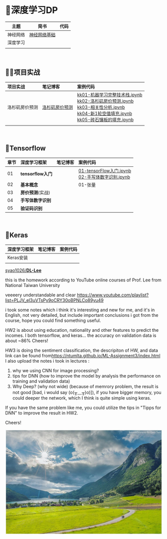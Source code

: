 # 🚀深度学习DP

| 主题 | 简书 | 代码 |
| ---- | ---- | ---- |
| 神经网络 | [神经网络基础](https://www.jianshu.com/p/8270625492c4)<br/> |  |
| 深度学习 | <br/> |  |
|          |                                                              |  |

<br>

## 🚵‍♂️项目实战

项目实战| 笔记博客 | 案例代码 
:--|:--|:--
洛杉矶房价预测 | [洛杉矶房价预测](https://www.jianshu.com/p/9de54d5d70d5) |[kk01-机器学习完整技术栈.ipynb](https://nbviewer.jupyter.org/github/appke/DeepLearning-notebook/blob/master/ex01-房价预测/kk01-机器学习完整技术栈.ipynb)<br>[kk02-洛杉矶房价预测.ipynb](https://nbviewer.jupyter.org/github/appke/DeepLearning-notebook/blob/master/ex01-房价预测/kk02-洛杉矶房价预测.ipynb)<br/>[kk03-相关性分析.ipynb](https://nbviewer.jupyter.org/github/appke/DeepLearning-notebook/blob/master/ex01-房价预测/kk03-相关性分析.ipynb)<br/>[kk04-新1轮空值填充.ipynb](https://nbviewer.jupyter.org/github/appke/DeepLearning-notebook/blob/master/ex01-房价预测/kk04-新1轮空值填充.ipynb)<br/>[kk05-砖石镶板的填充.ipynb](https://nbviewer.jupyter.org/github/appke/DeepLearning-notebook/blob/master/ex01-房价预测/kk05-砖石镶板的填充.ipynb)<br/>
 |  |

<br>

## 👾Tensorflow

|章节| 深度学习框架   | 笔记博客 | 案例代码 |
|:--| :------------- | :------- | :------- |
|01| **tensorflow入门** |          | [01-tensorFlow入门.ipynb](tensorflow/ch01-tensorflow入门/01-tensorFlow入门.ipynb)<br>[02-手写体数字识别.ipynb](tensorflow/ch01-tensorflow入门/02-手写体数字识别.ipynb) |
|02| **基本概念** |          | 01-张量 |
|03| **房价预测**(实战) |          |  |
|04| **手写体数字识别** |          |  |
|05| **验证码识别** |          |  |
<br>

## 🍭Keras

| 深度学习框架 | 笔记博客 | 案例代码 |
| :----------- | :------- | :------- |
| Keras安装    |          |          |
|              |          |          |



[syao1026/**DL-Lee**](https://github.com/syao1026)

this is the homework according to YouTube online courses of Prof. Lee from National Taiwan University

veeeery understandable and clear <https://www.youtube.com/playlist?list=PLJV_el3uVTsPy9oCRY30oBPNLCo89yu49>

i took some notes which i think it's interesting and new for me, and it's in English, not very detailed, but include important conclusions i got from the course, hope you could find something useful.

HW2 is about using education, nationality and other features to predict the incomes. I both tensorflow, and keras... the accuracy on validation data is about ~86% Cheers!

HW3 is doing the sentiment classification, the descripiton of HW, and data link can be found from<https://ntumlta.github.io/ML-Assignment3/index.html> I also upload the notes i took in lectures :

1. why we using CNN for image processing?
2. tips for DNN (how to improve the model by analysis the performance on training and validation data)
3. Why Deep? (why not wide) (because of memrory problem, the result is not good [bad, i would say (o(╥﹏╥)o)]), if you have bigger memory, you could deeper the network, which I think is quite simple using keras.

If you have the same problem like me, you could utilize the tips in "Tipps for DNN" to improve the result in HW2.

Cheers!



<p align='center'>
<img src='ch01-神经网络/images/surface.jpg'>
</p>



